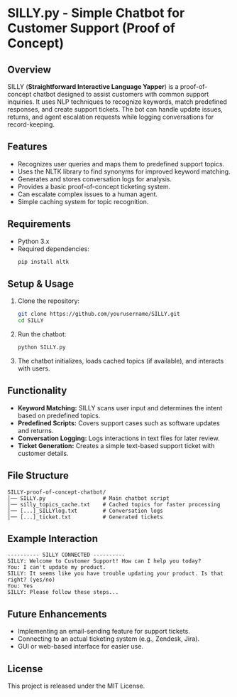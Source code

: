 # SILLY.py - Simple Chatbot for Customer Support (Proof of Concept)

## Overview
SILLY (**Straightforward Interactive Language Yapper**) is a proof-of-concept chatbot designed to assist customers with common support inquiries. It uses NLP techniques to recognize keywords, match predefined responses, and create support tickets. The bot can handle update issues, returns, and agent escalation requests while logging conversations for record-keeping.

## Features
- Recognizes user queries and maps them to predefined support topics.
- Uses the NLTK library to find synonyms for improved keyword matching.
- Generates and stores conversation logs for analysis.
- Provides a basic proof-of-concept ticketing system.
- Can escalate complex issues to a human agent.
- Simple caching system for topic recognition.

## Requirements
- Python 3.x
- Required dependencies:
  ```sh
  pip install nltk
  ```

## Setup & Usage
1. Clone the repository:
   ```sh
   git clone https://github.com/yourusername/SILLY.git
   cd SILLY
   ```
2. Run the chatbot:
   ```sh
   python SILLY.py
   ```
3. The chatbot initializes, loads cached topics (if available), and interacts with users.

## Functionality
- **Keyword Matching:** SILLY scans user input and determines the intent based on predefined topics.
- **Predefined Scripts:** Covers support cases such as software updates and returns.
- **Conversation Logging:** Logs interactions in text files for later review.
- **Ticket Generation:** Creates a simple text-based support ticket with customer details.

## File Structure
```
SILLY-proof-of-concept-chatbot/
│── SILLY.py                  # Main chatbot script
│── silly_topics_cache.txt    # Cached topics for faster processing
│── [...]_SILLYlog.txt        # Conversation logs
│── [...]_ticket.txt          # Generated tickets
```

## Example Interaction
```
---------- SILLY CONNECTED ----------
SILLY: Welcome to Customer Support! How can I help you today?
You: I can't update my product.
SILLY: It seems like you have trouble updating your product. Is that right? (yes/no)
You: Yes
SILLY: Please follow these steps...
```

## Future Enhancements
- Implementing an email-sending feature for support tickets.
- Connecting to an actual ticketing system (e.g., Zendesk, Jira).
- GUI or web-based interface for easier use.

## License
This project is released under the MIT License.
